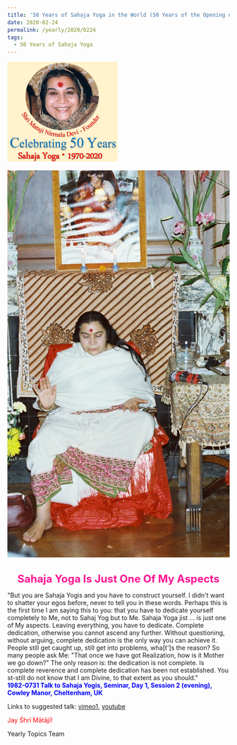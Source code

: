 ```yaml
---
title: '50 Years of Sahaja Yoga in the World (50 Years of the Opening of the Sahasrāra Chakra), Post 8'
date: 2020-02-24
permalink: /yearly/2020/0224
tags:
  - 50 Years of Sahaja Yoga
---
```


<div style="text-align: left"><img src="/images/Celebrating50YearsSahajaYoga.png" width="250" /></div><br>

<div style="text-align: center"><img src="/images/image325.png" /></div>

<br>
<p style="color:DeepPink; text-align:center">
<font size="+2"><b>Sahaja Yoga Is Just One Of My Aspects</b><br></font>
</p>

<p>
"But you are Sahaja Yogis and you have to construct yourself. I didn't want to shatter your egos before, never to tell you in these words. Perhaps this is the first time I am saying this to you: that you have to dedicate yourself completely to Me, not to Sahaj Yog but to Me. Sahaja Yoga jist ... is just one of My aspects. Leaving everything, you have to dedicate. Complete dedication, otherwise you cannot ascend any further. Without questioning, without arguing, complete dedication is the only way you can achieve it.<br> 
People still get caught up, still get into problems, wha[t']s the reason? So many people ask Me: "That once we have got Realization, how is it Mother we go down?" The only reason is: the dedication is not complete. Is complete reverence and complete dedication has been not established. You st-still do not know that I am Divine, to that extent as you should."<br>
<font color="blue"><b>1982-0731 Talk to Sahaja Yogis, Seminar, Day 1, Session 2 (evening), Cowley Manor, Cheltenham, UK</b></font><br>
</p>

Links to suggested talk: <a href="https://vimeo.com/361786949"> vimeo1</a>, <a href="https://www.youtube.com/watch?v=pRIszxja-qE"> youtube</a><br>

<p style="color:red;">Jay Śhrī Mātājī!<br></p>

Yearly Topics Team